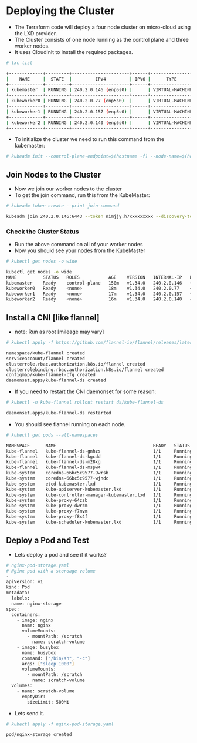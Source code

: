 # Deploying the Cluster
- The Terraform code will deploy a four node cluster on micro-cloud using the LXD provider.
- The Cluster consists of one node running as the control plane and three worker nodes.
- It uses CloudInit to install the required packages.
```bash
# lxc list

+-------------+---------+----------------------+------+-----------------+-----------+---------------+
|    NAME     |  STATE  |         IPV4         | IPV6 |      TYPE       | SNAPSHOTS |   LOCATION    |
+-------------+---------+----------------------+------+-----------------+-----------+---------------+
| kubemaster  | RUNNING | 240.2.0.146 (enp5s0) |      | VIRTUAL-MACHINE | 0         | microcloud-01 |
+-------------+---------+----------------------+------+-----------------+-----------+---------------+
| kubeworker0 | RUNNING | 240.2.0.77 (enp5s0)  |      | VIRTUAL-MACHINE | 0         | microcloud-01 |
+-------------+---------+----------------------+------+-----------------+-----------+---------------+
| kubeworker1 | RUNNING | 240.2.0.157 (enp5s0) |      | VIRTUAL-MACHINE | 0         | microcloud-01 |
+-------------+---------+----------------------+------+-----------------+-----------+---------------+
| kubeworker2 | RUNNING | 240.2.0.140 (enp5s0) |      | VIRTUAL-MACHINE | 0         | microcloud-01 |
+-------------+---------+----------------------+------+-----------------+-----------+---------------+
```

- To initialize the cluster we need to run this command from the kubemaster:
```bash
# kubeadm init --control-plane-endpoint=$(hostname -f) --node-name=$(hostname -f) --pod-network-cidr=10.244.0.0/16
```

## Join Nodes to the Cluster
- Now we join our worker nodes to the cluster
- To get the join command, run this from the KubeMaster:
```bash
# kubeadm token create --print-join-command

kubeadm join 240.2.0.146:6443 --token nimjjy.h7xxxxxxxxx --discovery-token-ca-cert-hash sha256:9f9996006a105b50523385ca2c8a8blahblah77777
```

### Check the Cluster Status
- Run the above command on all of your worker nodes
- Now you should see your nodes from the KubeMaster
```bash
# kubectl get nodes -o wide

kubectl get nodes -o wide
NAME          STATUS   ROLES           AGE    VERSION   INTERNAL-IP   EXTERNAL-IP   OS-IMAGE             KERNEL-VERSION     CONTAINER-RUNTIME
kubemaster    Ready    control-plane   150m   v1.34.0   240.2.0.146   <none>        Ubuntu 24.04.3 LTS   6.8.0-71-generic   containerd://1.7.27
kubeworker0   Ready    <none>          18m    v1.34.0   240.2.0.77    <none>        Ubuntu 24.04.3 LTS   6.8.0-71-generic   containerd://1.7.27
kubeworker1   Ready    <none>          17m    v1.34.0   240.2.0.157   <none>        Ubuntu 24.04.3 LTS   6.8.0-71-generic   containerd://1.7.27
kubeworker2   Ready    <none>          16m    v1.34.0   240.2.0.140   <none>        Ubuntu 24.04.3 LTS   6.8.0-71-generic   containerd://1.7.27
```

## Install a CNI [like flannel]
- note: Run as root [mileage may vary]
```bash
# kubectl apply -f https://github.com/flannel-io/flannel/releases/latest/download/kube-flannel.yml

namespace/kube-flannel created
serviceaccount/flannel created
clusterrole.rbac.authorization.k8s.io/flannel created
clusterrolebinding.rbac.authorization.k8s.io/flannel created
configmap/kube-flannel-cfg created
daemonset.apps/kube-flannel-ds created
```

- If you need to restart the CNI daemonset for some reason:
```bash
# kubectl -n kube-flannel rollout restart ds/kube-flannel-ds

daemonset.apps/kube-flannel-ds restarted
```

- You should see flannel running on each node.
```bash
# kubectl get pods --all-namespaces

NAMESPACE      NAME                                     READY   STATUS    RESTARTS   AGE
kube-flannel   kube-flannel-ds-gnhzs                    1/1     Running   0          57s
kube-flannel   kube-flannel-ds-kgcdd                    1/1     Running   0          43s
kube-flannel   kube-flannel-ds-m28xg                    1/1     Running   0          79s
kube-flannel   kube-flannel-ds-mspw4                    1/1     Running   0          4m36s
kube-system    coredns-66bc5c9577-9wrsb                 1/1     Running   0          6m30s
kube-system    coredns-66bc5c9577-wjndc                 1/1     Running   0          6m30s
kube-system    etcd-kubemaster.lxd                      1/1     Running   0          6m39s
kube-system    kube-apiserver-kubemaster.lxd            1/1     Running   0          6m39s
kube-system    kube-controller-manager-kubemaster.lxd   1/1     Running   0          6m39s
kube-system    kube-proxy-64zzb                         1/1     Running   0          57s
kube-system    kube-proxy-dwrzm                         1/1     Running   0          43s
kube-system    kube-proxy-f7mvm                         1/1     Running   0          6m31s
kube-system    kube-proxy-f8x4f                         1/1     Running   0          79s
kube-system    kube-scheduler-kubemaster.lxd            1/1     Running   0          6m39s
```

## Deploy a Pod and Test
- Lets deploy a pod and see if it works?
```bash
# nginx-pod-storage.yaml
# Nginx pod with a storoage volume
-
apiVersion: v1
kind: Pod
metadata:
  labels:
  name: nginx-storage
spec:
  containers:
    - image: nginx
      name: nginx
      volumeMounts:
        - mountPath: /scratch
          name: scratch-volume
    - image: busybox
      name: busybox
      command: ["/bin/sh", "-c"]
      args: ["sleep 1000"]
      volumeMounts:
        - mountPath: /scratch
          name: scratch-volume
  volumes:
    - name: scratch-volume
      emptyDir:
        sizeLimit: 500Mi
```

- Lets send it.
```bash
# kubectl apply -f nginx-pod-storage.yaml

pod/nginx-storage created


```
